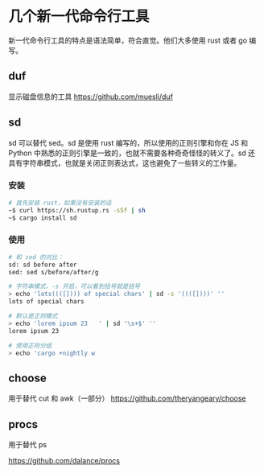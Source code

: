 # 几个新一代命令行工具

<!--
ID: 48eb1671-f206-4d9a-8ce0-033436320fca
Status: publish
Date: 2019-06-15T14:49:23
Modified: 2020-05-16T11:00:18
wp_id: 61
-->

新一代命令行工具的特点是语法简单，符合直觉。他们大多使用 rust 或者 go 编写。

## duf

显示磁盘信息的工具 https://github.com/muesli/duf

## sd

sd 可以替代 sed。sd 是使用 rust 编写的，所以使用的正则引擎和你在 JS 和 Python 中熟悉的正则引擎是一致的，也就不需要各种奇奇怪怪的转义了。sd 还具有字符串模式，也就是关闭正则表达式，这也避免了一些转义的工作量。

### 安装

```bash
# 首先安装 rust，如果没有安装的话
~$ curl https://sh.rustup.rs -sSf | sh
~$ cargo install sd
```

### 使用

```bash
# 和 sed 的对比：
sd: sd before after
sed: sed s/before/after/g

# 字符串模式，-s 开启，可以看到括号就是括号
> echo 'lots((([]))) of special chars' | sd -s '((([])))' ''
lots of special chars

# 默认是正则模式
> echo 'lorem ipsum 23   ' | sd '\s+$' ''
lorem ipsum 23

# 使用正则分组
> echo 'cargo +nightly w
```

## choose

用于替代 cut 和 awk（一部分）
https://github.com/theryangeary/choose

## procs

用于替代 ps

https://github.com/dalance/procs
